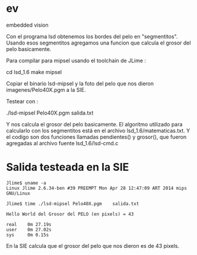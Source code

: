 ev
==

embedded vision


Con el programa lsd obtenemos los bordes del pelo en "segmentitos".
Usando esos segmentitos agregamos una funcion que calcula el grosor del pelo basicamente.

Para compilar para mipsel usando el toolchain de JLime :

cd lsd_1.6
make mipsel

Copiar el binario lsd-mipsel y la foto del pelo que nos dieron imagenes/Pelo40X.pgm a la SIE.

Testear con :

./lsd-mipsel Pelo40X.pgm  salida.txt

Y nos calcula el grosor del pelo basicamente.
El algoritmo utilizado para calcularlo con los segmentitos está en el archivo lsd_1.6/matematicas.txt. Y el codigo son dos funciones llamadas pendientes() y grosor(), que fueron agregadas al archivo fuente lsd_1.6/lsd-cmd.c 


Salida testeada en la SIE
=========================

```
Jlime$ uname -a
Linux Jlime 2.6.34-ben #39 PREEMPT Mon Apr 28 12:47:09 ART 2014 mips GNU/Linux

Jlime$ time ./lsd-mipsel Pelo40X.pgm    salida.txt

Hello World del Grosor del PELO (en pixels) = 43

real    0m 27.19s
user    0m 27.02s
sys     0m 0.15s
```


En la SIE calcula que el grosor del pelo que nos dieron es de 43 pixels.
